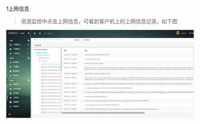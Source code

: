 
1上网信息
<blockquote class="success">
资源监控中点击上网信息，可看到客户机上的上网信息记录，如下图
</blockquote> 
 

![](../images/screenshot_1526038062670.png)
 
